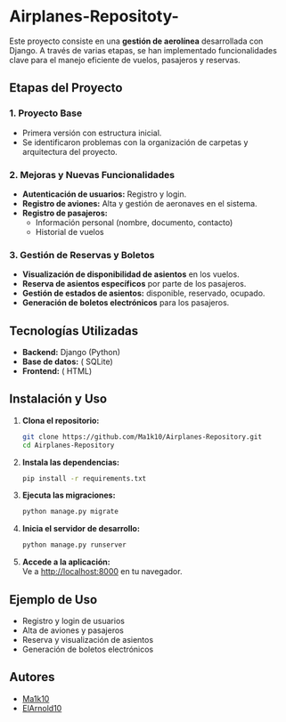 # Airplanes-Repositoty-

Este proyecto consiste en una **gestión de aerolínea** desarrollada con Django. A través de varias etapas, se han implementado funcionalidades clave para el manejo eficiente de vuelos, pasajeros y reservas.

## Etapas del Proyecto

### 1. Proyecto Base
- Primera versión con estructura inicial.
- Se identificaron problemas con la organización de carpetas y arquitectura del proyecto.

### 2. Mejoras y Nuevas Funcionalidades
- **Autenticación de usuarios:** Registro y login.
- **Registro de aviones:** Alta y gestión de aeronaves en el sistema.
- **Registro de pasajeros:**
  - Información personal (nombre, documento, contacto)
  - Historial de vuelos

### 3. Gestión de Reservas y Boletos
- **Visualización de disponibilidad de asientos** en los vuelos.
- **Reserva de asientos específicos** por parte de los pasajeros.
- **Gestión de estados de asientos:** disponible, reservado, ocupado.
- **Generación de boletos electrónicos** para los pasajeros.

## Tecnologías Utilizadas

- **Backend:** Django (Python)
- **Base de datos:** ( SQLite)
- **Frontend:** ( HTML)
  

## Instalación y Uso

1. **Clona el repositorio:**
   ```bash
   git clone https://github.com/Ma1k10/Airplanes-Repository.git
   cd Airplanes-Repository
   ```
2. **Instala las dependencias:**
   ```bash
   pip install -r requirements.txt
   ```
3. **Ejecuta las migraciones:**
   ```bash
   python manage.py migrate
   ```
4. **Inicia el servidor de desarrollo:**
   ```bash
   python manage.py runserver
   ```

5. **Accede a la aplicación:**  
   Ve a [http://localhost:8000](http://localhost:8000) en tu navegador.

## Ejemplo de Uso

- Registro y login de usuarios
- Alta de aviones y pasajeros
- Reserva y visualización de asientos
- Generación de boletos electrónicos



## Autores

- [Ma1k10](https://github.com/Ma1k10)
- [ElArnold10](https://github.com/ElArnold10)


